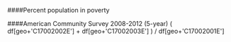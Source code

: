 
####Percent population in poverty 
####American Community Survey 2008-2012 (5-year)	( df[geo+'C17002002E'] + df[geo+'C17002003E'] ) / df[geo+'C17002001E']